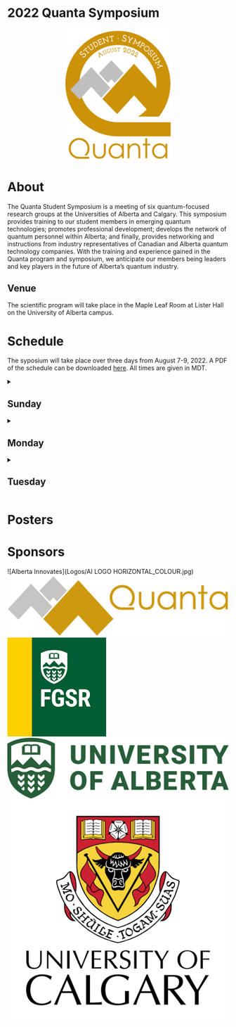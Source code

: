 
# 2022 Quanta Symposium

<p align="center">
<img src="Logos/Symposium_Final.png" alt="drawing" width="250"/>
</p>

# About
The Quanta Student Symposium is a meeting of six quantum-focused research groups at the Universities of Alberta and Calgary. This symposium provides training to our student members in emerging quantum technologies; promotes professional development; develops the network of quantum personnel within Alberta; and finally, provides networking and instructions from industry representatives of Canadian and Alberta quantum technology companies. With the training and experience gained in the Quanta program and symposium, we anticipate our members being leaders and key players in the future of Alberta’s quantum industry.

## Venue
The scientific program will take place in the Maple Leaf Room at Lister Hall on the University of Alberta campus.

# Schedule
The syposium will take place over three days from August 7-9, 2022. A PDF of the schedule can be downloaded [here](media/schedule.pdf). All times are given in MDT.

<details>
<summary><h2>Sunday</h2></summary>
<br>
<ul> 
<li> 12:00 - 16:00  |  Travel from Calgary to Edmonton & check in </li>
<li> 17:00 - 20:00  |  Welcome Reception</li>
</ul>

</details>

<details>
<summary><h2>Monday</h2></summary>
<br>
<ul> 
<li> 07:30 - 08:30  |  Breakfast </li>
<li> 08:30 - 08:45  |  Welcoming/Administrative Remarks </li>
<br>
<li> 08:45 - 09:00  |  Remarks, <b>John Davis</b>, University of Alberta, “<em>The Vision of Quanta</em>” </li>
<br>
<li> 09:00 - 10:00  |  Invited Talk, <b>Shabir Barzanjeh</b>, University of Calgary </li>
<li> 10:00 - 10:20  |  Contributed Talk, <b>Natalia Carvalho</b>, “<em>Low temperature optomechanics</em>” </li>
<li> 10:20 - 10:40  |  Contributed Talk, <b>Clinton Potts</b>, “<em>Dynamical Backaction Magnomechanics</em>” </li>
<li> 10:40 - 11:00  |  Contributed Talk, <b>Prasoon Shandilya</b>, “<em>Optomechanical spin-photon interface in diamond</em>” </li>
<br>
<li> 11:00 - 11:15  |  Coffee Break </li>
<br>
<li> 11:15 - 12:15  |  Invited Talk, <b>Hugh Ramp</b>, D-Wave Systems Inc, “<em>An Introduction to the D-Wave Quantum Annealing Hardware</em>” </li>
<li> 12:15 - 12:35  |  Contributed Talk, <b>Marvin Hirschel</b>, “<em>Superfluid Helium Gravitational wave/Dark Matter Detector</em>” </li>
<li> 12:35 - 12:55  |  Contributed Talk, <b>Pramodh Senarath Yapa</b>, “<em>Theory of a 2D Spatially-Modulated Phase in Superfluid Helium-3 under Confinement</em>” </li>
<li> 12:55 - 13:15  |  Contributed Talk, <b>Rishabh</b>, “<em>Quantum Neuroscience: Radical pair mechanism may explain hypomagnetic field effects on neurogenesis</em>” </li>
<br>
<li> 13:15 - 13:20  |  Administrative Remarks </li>
<li> 13:20 - 14:15  |  Lunch </li>
<br>
<li> 14:15 - 16:30  |  Quantum Computing Exploration Challenges </li>
    L1-270 computer lab, Edmonton Clinic Health Academy (ECHA), 11405 87 Ave NW, Edmonton, AB T6G 1C9 </li>
<br>
<li> 16:30 - 18:30  |  Poster Session </li>
<br>
<li> 18:30 - 21:00  |  Networking BBQ & Group Picture at Hawrelak Park
		   Hawrelak Park, 9330 Groat Rd NW, Edmonton, AB T6G 2A8 (Site #2) </li>
<br>
</ul>
</details>

<details>
<summary><h2>Tuesday</h2></summary>
<br>
Abstract
</details>

# Posters


# Sponsors
![Alberta Innovates](Logos/AI LOGO HORIZONTAL_COLOUR.jpg)
![Quanta](Logos/QUANTAlogo.png)
![FGSR](Logos/fgsr.png)
![University of Alberta](Logos/UofA.png)
![University of Calgary](Logos/university-of-calgary-logo-png-transparent.png)

